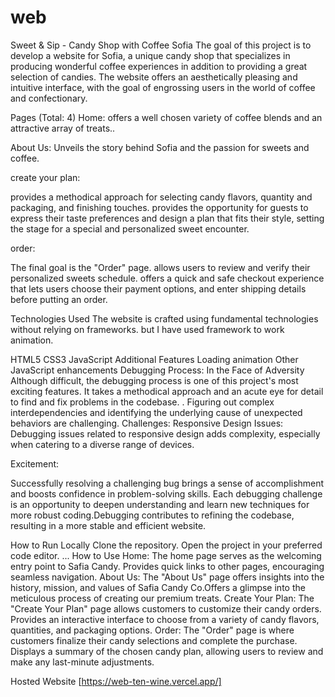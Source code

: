 # web
Sweet & Sip - Candy Shop with Coffee
Sofia
The goal of this project is to develop a website for Sofia, a unique candy shop that specializes in producing wonderful coffee experiences in addition to providing a great selection of candies. The website offers an aesthetically pleasing and intuitive interface, with the goal of engrossing users in the world of coffee and confectionary.

Pages (Total: 4)
Home: offers a well chosen variety of coffee blends and an attractive array of treats..

About Us: Unveils the story behind Sofia and the passion for sweets and coffee.


create your plan: 

provides a methodical approach for selecting candy flavors, quantity and packaging, and finishing touches.
provides the opportunity for guests to express their taste preferences and design a plan that fits their style, setting the stage for a special and personalized sweet encounter.


order:

The final goal is the "Order" page.
allows users to review and verify their personalized sweets schedule.
offers a quick and safe checkout experience that lets users choose their payment options, and enter shipping details before putting an order.


Technologies Used
The website is crafted using fundamental technologies without relying on frameworks. but I have used framework to work animation.

HTML5
CSS3
JavaScript
Additional Features
Loading animation
Other JavaScript enhancements
Debugging Process: In the Face of Adversity
Although difficult, the debugging process is one of this project's most exciting features. It takes a methodical approach and an acute eye for detail to find and fix problems in the codebase.
. Figuring out complex interdependencies and identifying the underlying cause of unexpected behaviors are challenging.
Challenges:
Responsive Design Issues: Debugging issues related to responsive design adds complexity, especially when catering to a diverse range of devices.

Excitement:

Successfully resolving a challenging bug brings a sense of accomplishment and boosts confidence in problem-solving skills.
Each debugging challenge is an opportunity to deepen understanding and learn new techniques for more robust coding.Debugging contributes to refining the codebase, resulting in a more stable and efficient website.

How to Run Locally
Clone the repository.
Open the project in your preferred code editor.
...
How to Use
Home:
The home page serves as the welcoming entry point to Safia Candy.
Provides quick links to other pages, encouraging seamless navigation.
About Us:
The "About Us" page offers insights into the history, mission, and values of Safia Candy Co.Offers a glimpse into the meticulous process of creating our premium treats.
Create Your Plan:
The "Create Your Plan" page allows customers to customize their candy orders.
Provides an interactive interface to choose from a variety of candy flavors, quantities, and packaging options.
Order:
The "Order" page is where customers finalize their candy selections and complete the purchase.
Displays a summary of the chosen candy plan, allowing users to review and make any last-minute adjustments.

Hosted Website
[https://web-ten-wine.vercel.app/]


